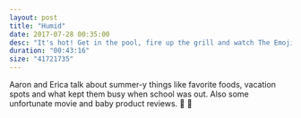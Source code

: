 ```yaml
---
layout: post
title: "Humid"
date: 2017-07-28 00:35:00
desc: "It's hot! Get in the pool, fire up the grill and watch The Emoji Movie?"
duration: "00:43:16"
size: "41721735"
---
```

Aaron and Erica talk about summer-y things like favorite foods, vacation spots and what kept them busy when school was out. Also some unfortunate movie and baby product reviews. 💩 🍼
